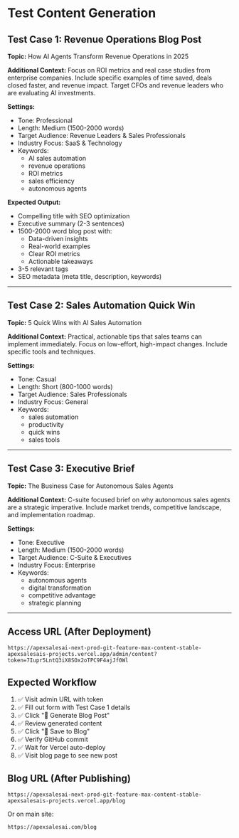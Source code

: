 # Test Content Generation

## Test Case 1: Revenue Operations Blog Post

**Topic:** How AI Agents Transform Revenue Operations in 2025

**Additional Context:**
Focus on ROI metrics and real case studies from enterprise companies. Include specific examples of time saved, deals closed faster, and revenue impact. Target CFOs and revenue leaders who are evaluating AI investments.

**Settings:**
- Tone: Professional
- Length: Medium (1500-2000 words)
- Target Audience: Revenue Leaders & Sales Professionals
- Industry Focus: SaaS & Technology
- Keywords:
  - AI sales automation
  - revenue operations
  - ROI metrics
  - sales efficiency
  - autonomous agents

**Expected Output:**
- Compelling title with SEO optimization
- Executive summary (2-3 sentences)
- 1500-2000 word blog post with:
  - Data-driven insights
  - Real-world examples
  - Clear ROI metrics
  - Actionable takeaways
- 3-5 relevant tags
- SEO metadata (meta title, description, keywords)

---

## Test Case 2: Sales Automation Quick Win

**Topic:** 5 Quick Wins with AI Sales Automation

**Additional Context:**
Practical, actionable tips that sales teams can implement immediately. Focus on low-effort, high-impact changes. Include specific tools and techniques.

**Settings:**
- Tone: Casual
- Length: Short (800-1000 words)
- Target Audience: Sales Professionals
- Industry Focus: General
- Keywords:
  - sales automation
  - productivity
  - quick wins
  - sales tools

---

## Test Case 3: Executive Brief

**Topic:** The Business Case for Autonomous Sales Agents

**Additional Context:**
C-suite focused brief on why autonomous sales agents are a strategic imperative. Include market trends, competitive landscape, and implementation roadmap.

**Settings:**
- Tone: Executive
- Length: Medium (1500-2000 words)
- Target Audience: C-Suite & Executives
- Industry Focus: Enterprise
- Keywords:
  - autonomous agents
  - digital transformation
  - competitive advantage
  - strategic planning

---

## Access URL (After Deployment)

```
https://apexsalesai-next-prod-git-feature-max-content-stable-apexsalesais-projects.vercel.app/admin/content?token=7Iupr5LntQ3iX8SOx2oTPC9F4ajJf0Wl
```

## Expected Workflow

1. ✅ Visit admin URL with token
2. ✅ Fill out form with Test Case 1 details
3. ✅ Click "🚀 Generate Blog Post"
4. ✅ Review generated content
5. ✅ Click "📝 Save to Blog"
6. ✅ Verify GitHub commit
7. ✅ Wait for Vercel auto-deploy
8. ✅ Visit blog page to see new post

## Blog URL (After Publishing)

```
https://apexsalesai-next-prod-git-feature-max-content-stable-apexsalesais-projects.vercel.app/blog
```

Or on main site:
```
https://apexsalesai.com/blog
```
